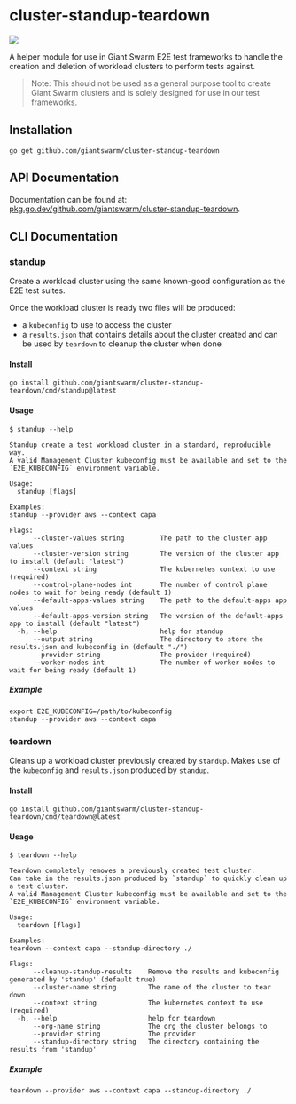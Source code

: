 # cluster-standup-teardown

<a href="https://godoc.org/github.com/giantswarm/cluster-standup-teardown"><img src="https://godoc.org/github.com/giantswarm/cluster-standup-teardown?status.svg"></a>

A helper module for use in Giant Swarm E2E test frameworks to handle the creation and deletion of workload clusters to perform tests against.

> Note: This should not be used as a general purpose tool to create Giant Swarm clusters and is solely designed for use in our test frameworks.

## Installation

```shell
go get github.com/giantswarm/cluster-standup-teardown
```

## API Documentation

Documentation can be found at: [pkg.go.dev/github.com/giantswarm/cluster-standup-teardown](https://pkg.go.dev/github.com/giantswarm/cluster-standup-teardown).

## CLI Documentation

### standup

Create a workload cluster using the same known-good configuration as the E2E test suites.

Once the workload cluster is ready two files will be produced:

* a `kubeconfig` to use to access the cluster
* a `results.json` that contains details about the cluster created and can be used by `teardown` to cleanup the cluster when done

#### Install

```shell
go install github.com/giantswarm/cluster-standup-teardown/cmd/standup@latest
```

#### Usage

```
$ standup --help

Standup create a test workload cluster in a standard, reproducible way.
A valid Management Cluster kubeconfig must be available and set to the `E2E_KUBECONFIG` environment variable.

Usage:
  standup [flags]

Examples:
standup --provider aws --context capa

Flags:
      --cluster-values string         The path to the cluster app values
      --cluster-version string        The version of the cluster app to install (default "latest")
      --context string                The kubernetes context to use (required)
      --control-plane-nodes int       The number of control plane nodes to wait for being ready (default 1)
      --default-apps-values string    The path to the default-apps app values
      --default-apps-version string   The version of the default-apps app to install (default "latest")
  -h, --help                          help for standup
      --output string                 The directory to store the results.json and kubeconfig in (default "./")
      --provider string               The provider (required)
      --worker-nodes int              The number of worker nodes to wait for being ready (default 1)
```

##### Example

```
export E2E_KUBECONFIG=/path/to/kubeconfig
standup --provider aws --context capa
```

### teardown

Cleans up a workload cluster previously created by `standup`. Makes use of the `kubeconfig` and `results.json` produced by `standup`.

#### Install

```shell
go install github.com/giantswarm/cluster-standup-teardown/cmd/teardown@latest
```

#### Usage

```
$ teardown --help

Teardown completely removes a previously created test cluster.
Can take in the results.json produced by `standup` to quickly clean up a test cluster.
A valid Management Cluster kubeconfig must be available and set to the `E2E_KUBECONFIG` environment variable.

Usage:
  teardown [flags]

Examples:
teardown --context capa --standup-directory ./

Flags:
      --cleanup-standup-results    Remove the results and kubeconfig generated by 'standup' (default true)
      --cluster-name string        The name of the cluster to tear down
      --context string             The kubernetes context to use (required)
  -h, --help                       help for teardown
      --org-name string            The org the cluster belongs to
      --provider string            The provider
      --standup-directory string   The directory containing the results from 'standup'
```

##### Example

```
teardown --provider aws --context capa --standup-directory ./
```
